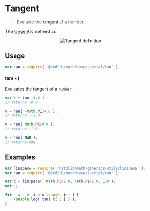 Tangent
===

> Evaluate the [tangent][tangent] of a number.


<section class="intro">

The [tangent][tangent] is defined as

<!-- <equation class="equation" label="eq:tangent" align="center" raw="\tan x = \frac{\sin x}{\cos x}" alt="Tangent definition."> -->

<div class="equation" align="center" data-raw-text="\tan x = \frac{\sin x}{\cos x}" data-equation="eq:tangent">
    <img src="" alt="Tangent definition.">
    <br>
</div>

<!-- </equation> -->

<!-- </intro> -->


<section class="usage">

## Usage

``` javascript
var tan = require( '@stdlib/math/base/special/tan' );
```

#### tan( x )

Evaluates the [tangent][tangent] of a `number`.

``` javascript
var v = tan( 0.0 );
// returns ~0.0

v = tan( -Math.PI/4.0 );
// returns ~-1.0

v = tan( Math.PI/4.0 );
// returns ~1.0

v = tan( NaN );
// returns NaN
```

<!-- </usage> -->


<section class="examples">

## Examples

``` javascript
var linspace = require( '@stdlib/math/generics/utils/linspace' );
var tan = require( '@stdlib/math/base/special/tan' );

var x = linspace( -Math.PI/2.0, Math.PI/2.0, 100 );
var i;

for ( i = 0; i < x.length; i++ ) {
    console.log( tan( x[ i ] ) );
}
```

<!-- </examples> -->


<section class="links">

[tangent]: http://mathworld.wolfram.com/Tangent.html

<!-- </links> -->
